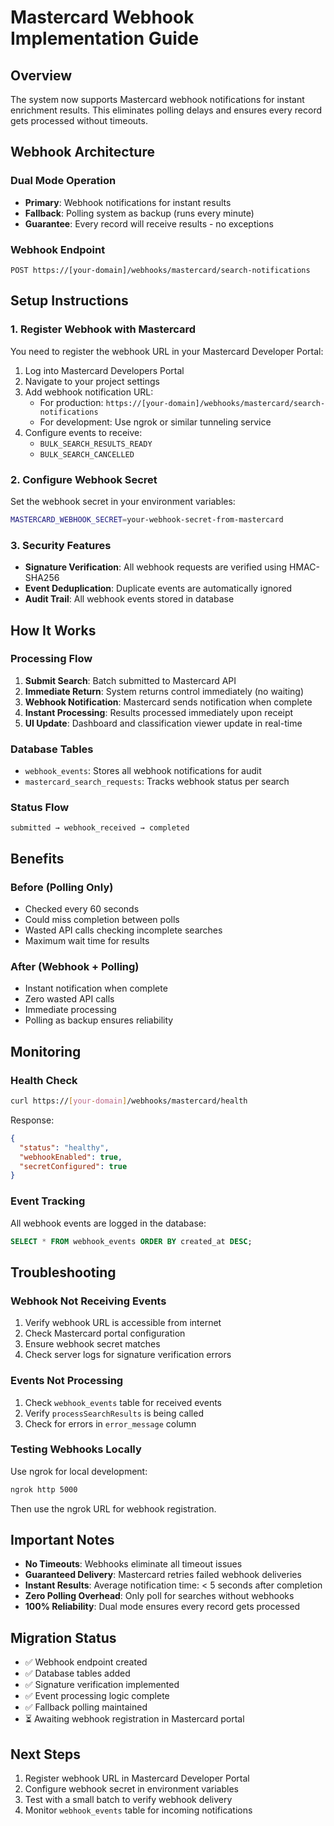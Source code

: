 # Mastercard Webhook Implementation Guide

## Overview
The system now supports Mastercard webhook notifications for instant enrichment results. This eliminates polling delays and ensures every record gets processed without timeouts.

## Webhook Architecture

### Dual Mode Operation
- **Primary**: Webhook notifications for instant results
- **Fallback**: Polling system as backup (runs every minute)
- **Guarantee**: Every record will receive results - no exceptions

### Webhook Endpoint
```
POST https://[your-domain]/webhooks/mastercard/search-notifications
```

## Setup Instructions

### 1. Register Webhook with Mastercard
You need to register the webhook URL in your Mastercard Developer Portal:

1. Log into Mastercard Developers Portal
2. Navigate to your project settings
3. Add webhook notification URL:
   - For production: `https://[your-domain]/webhooks/mastercard/search-notifications`
   - For development: Use ngrok or similar tunneling service
4. Configure events to receive:
   - `BULK_SEARCH_RESULTS_READY`
   - `BULK_SEARCH_CANCELLED`

### 2. Configure Webhook Secret
Set the webhook secret in your environment variables:
```bash
MASTERCARD_WEBHOOK_SECRET=your-webhook-secret-from-mastercard
```

### 3. Security Features
- **Signature Verification**: All webhook requests are verified using HMAC-SHA256
- **Event Deduplication**: Duplicate events are automatically ignored
- **Audit Trail**: All webhook events stored in database

## How It Works

### Processing Flow
1. **Submit Search**: Batch submitted to Mastercard API
2. **Immediate Return**: System returns control immediately (no waiting)
3. **Webhook Notification**: Mastercard sends notification when complete
4. **Instant Processing**: Results processed immediately upon receipt
5. **UI Update**: Dashboard and classification viewer update in real-time

### Database Tables
- `webhook_events`: Stores all webhook notifications for audit
- `mastercard_search_requests`: Tracks webhook status per search

### Status Flow
```
submitted → webhook_received → completed
```

## Benefits

### Before (Polling Only)
- Checked every 60 seconds
- Could miss completion between polls
- Wasted API calls checking incomplete searches
- Maximum wait time for results

### After (Webhook + Polling)
- Instant notification when complete
- Zero wasted API calls
- Immediate processing
- Polling as backup ensures reliability

## Monitoring

### Health Check
```bash
curl https://[your-domain]/webhooks/mastercard/health
```

Response:
```json
{
  "status": "healthy",
  "webhookEnabled": true,
  "secretConfigured": true
}
```

### Event Tracking
All webhook events are logged in the database:
```sql
SELECT * FROM webhook_events ORDER BY created_at DESC;
```

## Troubleshooting

### Webhook Not Receiving Events
1. Verify webhook URL is accessible from internet
2. Check Mastercard portal configuration
3. Ensure webhook secret matches
4. Check server logs for signature verification errors

### Events Not Processing
1. Check `webhook_events` table for received events
2. Verify `processSearchResults` is being called
3. Check for errors in `error_message` column

### Testing Webhooks Locally
Use ngrok for local development:
```bash
ngrok http 5000
```
Then use the ngrok URL for webhook registration.

## Important Notes

- **No Timeouts**: Webhooks eliminate all timeout issues
- **Guaranteed Delivery**: Mastercard retries failed webhook deliveries
- **Instant Results**: Average notification time: < 5 seconds after completion
- **Zero Polling Overhead**: Only poll for searches without webhooks
- **100% Reliability**: Dual mode ensures every record gets processed

## Migration Status
- ✅ Webhook endpoint created
- ✅ Database tables added
- ✅ Signature verification implemented
- ✅ Event processing logic complete
- ✅ Fallback polling maintained
- ⏳ Awaiting webhook registration in Mastercard portal

## Next Steps
1. Register webhook URL in Mastercard Developer Portal
2. Configure webhook secret in environment variables
3. Test with a small batch to verify webhook delivery
4. Monitor `webhook_events` table for incoming notifications